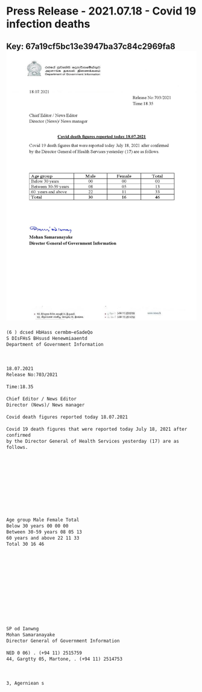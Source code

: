# Press Release - 2021.07.18 - Covid 19 infection deaths 
Key: 67a19cf5bc13e3947ba37c84c2969fa8 
![img](img/67a19cf5bc13e3947ba37c84c2969fa8.jpg)
---
```
(6 ) dcsed HbHass cermbm~eSadeQo
S DIsFHsS BHsusd Henewmiaaentd
Department of Government Information

 

18.07.2021
Release No:703/2021

Time:18.35

Chief Editor / News Editor
Director (News)/ News manager

Covid death figures reported today 18.07.2021

Covid 19 death figures that were reported today July 18, 2021 after confirmed
by the Director General of Health Services yesterday (17) are as follows.

 

 

 

 

 

Age group Male Female Total
Below 30 years 00 00 00
Between 30-59 years 08 05 13
60 years and above 22 11 33
Total 30 16 46

 

 

 

 

 

 

SP od Ianwng
Mohan Samaranayake
Director General of Government Information

NED 0 06) . (+94 11) 2515759
44, Gargtty 05, Martone, . (+94 11) 2514753

   

3, Agerniean s

```
